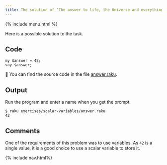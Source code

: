 ```yaml
---
title: The solution of ’The answer to life, the Universe and everything‘
---
```


{% include menu.html %}

Here is a possible solution to the task.

## Code

    my $answer = 42;
    say $answer;

🦋 You can find the source code in the file [answer.raku](https://github.com/ash/raku-course/blob/master/exercises/scalar-variables/answer.raku).

## Output

Run the program and enter a name when you get the prompt:

    $ raku exercises/scalar-variables/answer.raku 
    42

## Comments

One of the requirements of this problem was to use variables. As `42` is a single value, it is a good choice to use a scalar variable to store it.

{% include nav.html%}

